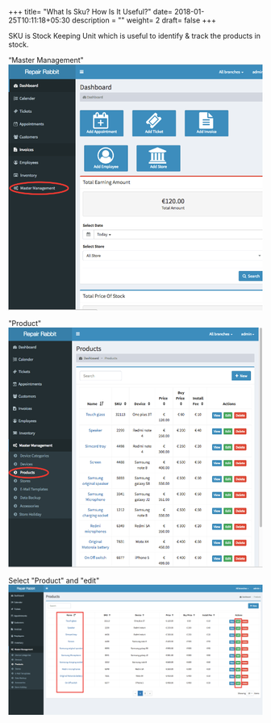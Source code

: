 +++
title= "What Is Sku? How Is It Useful?"
date= 2018-01-25T10:11:18+05:30
description = ""
weight= 2
draft= false
+++

SKU is Stock Keeping Unit which is useful to identify & track the products in stock. 

“Master Management"
![what is SKU? How is it useful?](/images/inventory/what_is_sku_how_is_it_useful/go_to_master_management.png)

"Product"
![what is SKU? How is it useful?](/images/inventory/what_is_sku_how_is_it_useful/click_product.png)

Select "Product" and "edit"
![what is SKU? How is it useful?](/images/inventory/what_is_sku_how_is_it_useful/select_the_product_and_edit.png)


